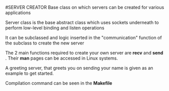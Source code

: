 #SERVER CREATOR
Base class on which servers can be created for various applications

Server class is the base abstract class which uses sockets underneath
to perform low-level binding and listen operations

It can be subclassed and logic inserted in the "communication" function
of the subclass to create the new server

The 2 main functions required to create your own server are **recv** 
and **send** . Their **man** pages can be accessed in Linux systems.

A greeting server, that greets you on sending your name is given as 
an example to get started.

Compilation command can be seen in the **Makefile** 
